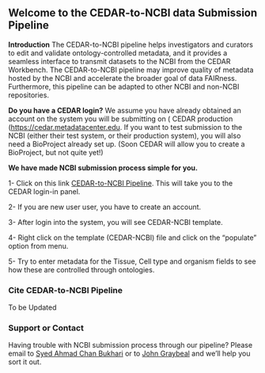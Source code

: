 ## Welcome to the CEDAR-to-NCBI data Submission Pipeline

**Introduction**
The CEDAR-to-NCBI pipeline helps investigators and curators to edit and validate ontology-controlled metadata, and it provides a seamless interface to transmit datasets to the NCBI from the CEDAR Workbench. The CEDAR-to-NCBI pipeline may improve quality of metadata hosted by the NCBI and accelerate the broader goal of data FAIRness. Furthermore, this pipeline can be adapted to other NCBI and non-NCBI repositories.

**Do you have a CEDAR login?**
We assume you have already obtained an account on the system you will be submitting on ( CEDAR production (https://cedar.metadatacenter.edu. If you want to test submission to the NCBI (either their test system, or their production system), you will also need a BioProject already set up. (Soon CEDAR will allow you to create a BioProject, but not quite yet!)

**We have made NCBI submission process simple for you.**

1- Click on this link [CEDAR-to-NCBI Pipeline](https://cedar.metadatacenter.org/dashboard?folderId=https:%2F%2Frepo.metadatacenter.net%2Ffolders%2Fe9eeb4a3-449b-4f4b-9db6-fd353d56501f). This will take you to the CEDAR login-in panel.

2- If you are new user user, you have to create an account.

3- After login into the system, you will see CEDAR-NCBI template.

4- Right click on the template (CEDAR-NCBI)  file and click on the “populate” option from menu.

5- Try to enter metadata for the Tissue, Cell type and organism fields to see how these are controlled through ontologies.

### Cite CEDAR-to-NCBI Pipeline

To be Updated

### Support or Contact

Having trouble with NCBI submission process through our pipeline? Please email to [Syed Ahmad Chan Bukhari](mailto:jgraybeal@yale.edu) or to [John Graybeal](mailto:jgraybeal@stanford.edu) and we’ll help you sort it out.
